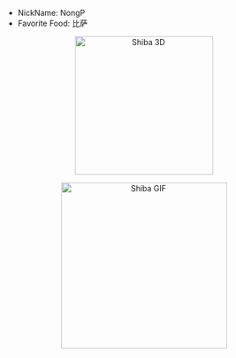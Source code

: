 - NickName: NongP
- Favorite Food: 比萨
<p align="center">
  <img src="https://tse4.mm.bing.net/th/id/OIP.H5Qf5AtAfZtpREfP3BnDxAHaFB?rs=1&pid=ImgDetMain&o=7&rm=3" width="250" alt="Shiba 3D">
</p>

<p align="center">
</p>


<p align="center">
  <img src="https://tse4.mm.bing.net/th/id/OIP.H5Qf5AtAfZtpREfP3BnDxAHaFB?rs=1&pid=ImgDetMain&o=7&rm=3" width="300" alt="Shiba GIF">
</p>